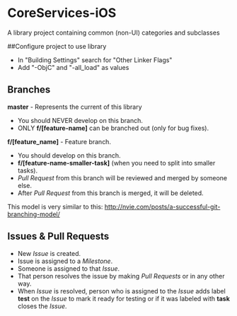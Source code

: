 CoreServices-iOS
==========

A library project containing common (non-UI) categories and subclasses

##Configure project to use library

- In "Building Settings" search for "Other Linker Flags"
- Add "-ObjC" and "-all_load" as values 

## Branches
<b>master</b> - Represents the current of this library
- You should NEVER develop on this branch.
- ONLY <b>f/[feature-name]</b> can be branched out (only for bug fixes).
 
<b>f/[feature_name]</b> - Feature branch.
- You should develop on this branch.
- <b>f/[feature-name-smaller-task]</b> (when you need to split into smaller tasks).
- *Pull Request* from this branch will be reviewed and merged by someone else.
- After *Pull Request* from this branch is merged, it will be deleted.

This model is very similar to this: http://nvie.com/posts/a-successful-git-branching-model/

## Issues & Pull Requests
- New *Issue* is created.
- Issue is assigned to a *Milestone*.
- Someone is assigned to that *Issue*.
- That person resolves the issue by making *Pull Requests* or in any other way.
- When *Issue* is resolved, person who is assigned to the *Issue* adds label <b>test</b> on the *Issue* to mark it ready for testing or if it was labeled with <b>task</b> closes the *Issue*.

